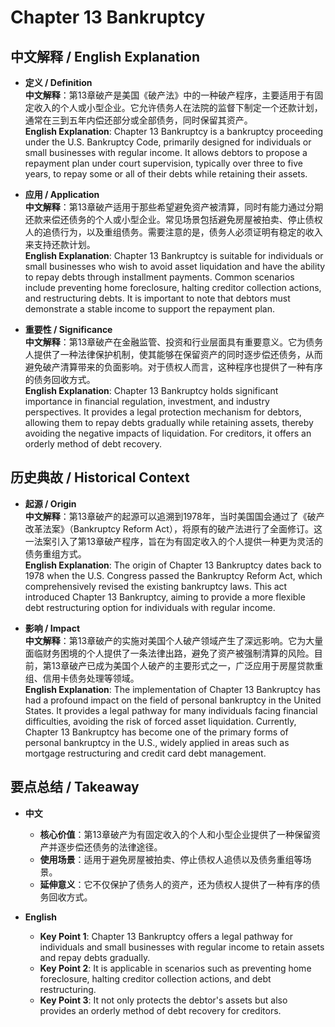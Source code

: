 # Chapter 13 Bankruptcy

## 中文解释 / English Explanation

* **定义 / Definition**  
  **中文解释**：第13章破产是美国《破产法》中的一种破产程序，主要适用于有固定收入的个人或小型企业。它允许债务人在法院的监督下制定一个还款计划，通常在三到五年内偿还部分或全部债务，同时保留其资产。  
  **English Explanation**: Chapter 13 Bankruptcy is a bankruptcy proceeding under the U.S. Bankruptcy Code, primarily designed for individuals or small businesses with regular income. It allows debtors to propose a repayment plan under court supervision, typically over three to five years, to repay some or all of their debts while retaining their assets.

* **应用 / Application**  
  **中文解释**：第13章破产适用于那些希望避免资产被清算，同时有能力通过分期还款来偿还债务的个人或小型企业。常见场景包括避免房屋被拍卖、停止债权人的追债行为，以及重组债务。需要注意的是，债务人必须证明有稳定的收入来支持还款计划。  
  **English Explanation**: Chapter 13 Bankruptcy is suitable for individuals or small businesses who wish to avoid asset liquidation and have the ability to repay debts through installment payments. Common scenarios include preventing home foreclosure, halting creditor collection actions, and restructuring debts. It is important to note that debtors must demonstrate a stable income to support the repayment plan.

* **重要性 / Significance**  
  **中文解释**：第13章破产在金融监管、投资和行业层面具有重要意义。它为债务人提供了一种法律保护机制，使其能够在保留资产的同时逐步偿还债务，从而避免破产清算带来的负面影响。对于债权人而言，这种程序也提供了一种有序的债务回收方式。  
  **English Explanation**: Chapter 13 Bankruptcy holds significant importance in financial regulation, investment, and industry perspectives. It provides a legal protection mechanism for debtors, allowing them to repay debts gradually while retaining assets, thereby avoiding the negative impacts of liquidation. For creditors, it offers an orderly method of debt recovery.

## 历史典故 / Historical Context

* **起源 / Origin**  
  **中文解释**：第13章破产的起源可以追溯到1978年，当时美国国会通过了《破产改革法案》（Bankruptcy Reform Act），将原有的破产法进行了全面修订。这一法案引入了第13章破产程序，旨在为有固定收入的个人提供一种更为灵活的债务重组方式。  
  **English Explanation**: The origin of Chapter 13 Bankruptcy dates back to 1978 when the U.S. Congress passed the Bankruptcy Reform Act, which comprehensively revised the existing bankruptcy laws. This act introduced Chapter 13 Bankruptcy, aiming to provide a more flexible debt restructuring option for individuals with regular income.

* **影响 / Impact**  
  **中文解释**：第13章破产的实施对美国个人破产领域产生了深远影响。它为大量面临财务困境的个人提供了一条法律出路，避免了资产被强制清算的风险。目前，第13章破产已成为美国个人破产的主要形式之一，广泛应用于房屋贷款重组、信用卡债务处理等领域。  
  **English Explanation**: The implementation of Chapter 13 Bankruptcy has had a profound impact on the field of personal bankruptcy in the United States. It provides a legal pathway for many individuals facing financial difficulties, avoiding the risk of forced asset liquidation. Currently, Chapter 13 Bankruptcy has become one of the primary forms of personal bankruptcy in the U.S., widely applied in areas such as mortgage restructuring and credit card debt management.

## 要点总结 / Takeaway

* **中文**  
  - **核心价值**：第13章破产为有固定收入的个人和小型企业提供了一种保留资产并逐步偿还债务的法律途径。  
  - **使用场景**：适用于避免房屋被拍卖、停止债权人追债以及债务重组等场景。  
  - **延伸意义**：它不仅保护了债务人的资产，还为债权人提供了一种有序的债务回收方式。

* **English**  
  - **Key Point 1**: Chapter 13 Bankruptcy offers a legal pathway for individuals and small businesses with regular income to retain assets and repay debts gradually.  
  - **Key Point 2**: It is applicable in scenarios such as preventing home foreclosure, halting creditor collection actions, and debt restructuring.  
  - **Key Point 3**: It not only protects the debtor's assets but also provides an orderly method of debt recovery for creditors.